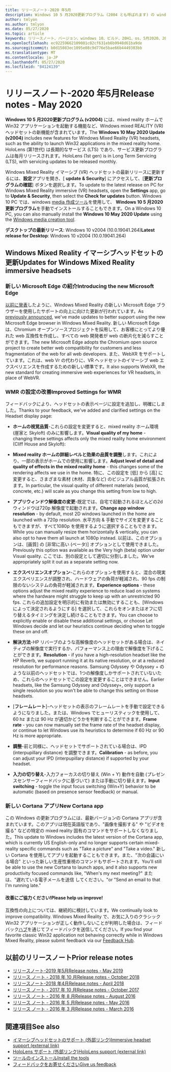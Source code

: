 ```yaml
---
title: リリースノート-2020 年5月
description: Windows 10 5 月2020更新プログラム (2004 とも呼ばれます) の windows Mixed Reality リリースノート。
author: tmlyon
ms.author: tmlyon
ms.date: 05/27/2020
ms.topic: article
keywords: リリースノート、バージョン、windows 10、ビルド、20H1、os、5月2020、2004
ms.openlocfilehash: ec92259662109001c02cf631eb6b9948d61ba9de
ms.sourcegitcommit: b0d15083ec1095e08c9d776e5bae66b4449383bb
ms.translationtype: MT
ms.contentlocale: ja-JP
ms.lasthandoff: 05/27/2020
ms.locfileid: "84124139"
---
```

# <a name="release-notes---may-2020"></a><span data-ttu-id="ad416-104">リリースノート-2020 年5月</span><span class="sxs-lookup"><span data-stu-id="ad416-104">Release notes - May 2020</span></span>

<span data-ttu-id="ad416-105">**Windows 10 5 月2020更新プログラム (v2004)** には、mixed reality ホームで Win32 アプリケーションを起動する機能など、Windows mixed REALITY (VR) ヘッドセットの新機能が含まれています。</span><span class="sxs-lookup"><span data-stu-id="ad416-105">The **Windows 10 May 2020 Update (v2004)** includes new features for Windows Mixed Reality (VR) headsets, such as the ability to launch Win32 applications in the mixed reality home.</span></span> <span data-ttu-id="ad416-106">HoloLens (第1世代) は長期的なサービス (LTS) であり、サービス更新プログラムは毎月リリースされます。</span><span class="sxs-lookup"><span data-stu-id="ad416-106">HoloLens (1st gen) is in Long Term Servicing (LTS), with servicing updates to be released monthly.</span></span>

<span data-ttu-id="ad416-107">Windows Mixed Reality イマーシブ (VR) ヘッドセットの最新リリースに更新するには、**設定**アプリを開き、[ **update & Security**] にアクセスして、[**更新プログラムの確認**] ボタンを選択します。</span><span class="sxs-lookup"><span data-stu-id="ad416-107">To update to the latest release on PC for Windows Mixed Reality immersive (VR) headsets, open the **Settings** app, go to **Update & Security**, then select the **Check for updates** button.</span></span> <span data-ttu-id="ad416-108">Windows 10 PC では、windows [media 作成ツール](https://www.microsoft.com/software-download/windows10)を使用して、 **Windows 10 5 月2020更新プログラム**を手動でインストールすることもできます。</span><span class="sxs-lookup"><span data-stu-id="ad416-108">On a Windows 10 PC, you can also manually install the **Windows 10 May 2020 Update** using the [Windows media creation tool](https://www.microsoft.com/software-download/windows10).</span></span>

<span data-ttu-id="ad416-109">**デスクトップの最新リリース**: Windows 10 v2004 (10.0.19041.264)</span><span class="sxs-lookup"><span data-stu-id="ad416-109">**Latest release for Desktop**: Windows 10 v2004 (10.0.19041.264)</span></span>

## <a name="updates-for-windows-mixed-reality-immersive-headsets"></a><span data-ttu-id="ad416-110">Windows Mixed Reality イマーシブヘッドセットの更新</span><span class="sxs-lookup"><span data-stu-id="ad416-110">Updates for Windows Mixed Reality immersive headsets</span></span>

### <a name="introducing-the-new-microsoft-edge"></a><span data-ttu-id="ad416-111">新しい Microsoft Edge の紹介</span><span class="sxs-lookup"><span data-stu-id="ad416-111">Introducing the new Microsoft Edge</span></span>
<span data-ttu-id="ad416-112">[以前に発表](https://docs.microsoft.com/windows/mixed-reality/new-microsoft-edge)したように、Windows Mixed Reality の新しい Microsoft Edge ブラウザーを使用したサポートの向上に向けた更新が行われています。</span><span class="sxs-lookup"><span data-stu-id="ad416-112">As [previously announced](https://docs.microsoft.com/windows/mixed-reality/new-microsoft-edge), we've made updates to better support using the new Microsoft Edge browser in Windows Mixed Reality.</span></span> <span data-ttu-id="ad416-113">新しい Microsoft Edge は、Chromium オープンソースプロジェクトを採用して、お客様にとってより優れた web 互換性を作成し、すべての web 開発者が web の断片化を減らすことができます。</span><span class="sxs-lookup"><span data-stu-id="ad416-113">The new Microsoft Edge adopts the Chromium open source project to create better web compatibility for customers and less fragmentation of the web for all web developers.</span></span> <span data-ttu-id="ad416-114">また、WebXR をサポートしています。これは、web Vr の代わりに、VR ヘッドセットのイマーシブ web エクスペリエンスを作成するための新しい標準です。</span><span class="sxs-lookup"><span data-stu-id="ad416-114">It also supports WebXR, the new standard for creating immersive web experiences for VR headsets, in place of WebVR.</span></span>

### <a name="improved-settings-for-wmr"></a><span data-ttu-id="ad416-115">WMR の設定の改善</span><span class="sxs-lookup"><span data-stu-id="ad416-115">Improved Settings for WMR</span></span>
<span data-ttu-id="ad416-116">フィードバックにより、ヘッドセットの表示ページに設定を追加し、明確にしました。</span><span class="sxs-lookup"><span data-stu-id="ad416-116">Thanks to your feedback, we've added and clarified settings on the Headset display page:</span></span>

* <span data-ttu-id="ad416-117">**ホームの視覚品質**-これらの設定を変更すると、mixed reality ホーム環境 (崖家と Skyloft) のみに影響します。</span><span class="sxs-lookup"><span data-stu-id="ad416-117">**Visual quality of my home** - changing these settings affects only the mixed reality home environment (Cliff House and Skyloft):</span></span>

* <span data-ttu-id="ad416-118">**Mixed reality ホームの詳細レベルと効果の品質を調整**します。これにより、一部の表示がホームでの使用に影響します。</span><span class="sxs-lookup"><span data-stu-id="ad416-118">**Adjust level of detail and quality of effects in the mixed reality home** - this changes some of the rendering affects we use in the home.</span></span> <span data-ttu-id="ad416-119">特に、この設定を [低] から [高] に変更すると、さまざまな素材 (木材、具象など) のビジュアル品質が拡張されます。</span><span class="sxs-lookup"><span data-stu-id="ad416-119">In particular, the visual quality of different materials (wood, concrete, etc.) will scale as you change this setting from low to high.</span></span>

* <span data-ttu-id="ad416-120">**アプリウィンドウ解像度の変更**-既定では、自宅で起動されるほとんどの2d ウィンドウは720p 解像度で起動されます。</span><span class="sxs-lookup"><span data-stu-id="ad416-120">**Change app window resolution** - by default, most 2D windows launched in the home are launched with a 720p resolution.</span></span> <span data-ttu-id="ad416-121">水平方向 & 手動でサイズを変更することもできますが、すべて1080p を使用するように選択することもできます。</span><span class="sxs-lookup"><span data-stu-id="ad416-121">While you can manually resize them horizontally & vertically, you can also opt to have them all launch at 1080p instead.</span></span> <span data-ttu-id="ad416-122">以前は、このオプションは、[画質] の [非常に高い (ベータ)] オプションとして使用できました。</span><span class="sxs-lookup"><span data-stu-id="ad416-122">Previously this option was available as the Very high (beta) option under Visual quality.</span></span> <span data-ttu-id="ad416-123">ここでは、別の設定として適切に分割しました。</span><span class="sxs-lookup"><span data-stu-id="ad416-123">We've appropriately split it out as a separate setting now.</span></span>

* <span data-ttu-id="ad416-124">**エクスペリエンスオプション**-これらのオプションを使用すると、混合の現実エクスペリエンスが調整され、ハードウェアの負荷が軽減され、90 fps の制限のないシステムの負荷が軽減されます。</span><span class="sxs-lookup"><span data-stu-id="ad416-124">**Experience options** - these options adjust the mixed reality experience to reduce load on systems where the hardware might struggle to keep up with an unrestricted 90 fps.</span></span> <span data-ttu-id="ad416-125">これらの追加設定を明示的に有効または無効にすることも、[Windows によって決定されるようにする] を選択して、これらをオンまたはオフに切り替えるタイミングを決定し続けることもできます。</span><span class="sxs-lookup"><span data-stu-id="ad416-125">You can choose to explicitly enable or disable these additional settings, or choose Let Windows decide and let our heuristics continue deciding when to toggle these on and off.</span></span>

* <span data-ttu-id="ad416-126">**解決方法**-HP リバーブのような高解像度のヘッドセットがある場合は、ネイティブの解像度で実行するか、パフォーマンス上の理由で解像度を下げることができます。</span><span class="sxs-lookup"><span data-stu-id="ad416-126">**Resolution** - if you have a high-resolution headset like the HP Reverb, we support running it at its native resolution, or at a reduced resolution for performance reasons.</span></span> <span data-ttu-id="ad416-127">Samsung Odyssey や Odyssey + のような以前のヘッドセットでは、1つの解像度しかサポートされていないため、これらのヘッドセットでこの設定を変更することはできません。</span><span class="sxs-lookup"><span data-stu-id="ad416-127">Earlier headsets, like the Samsung Odyssey and Odyssey+, only support a single resolution so you won't be able to change this setting on those headsets.</span></span>

* <span data-ttu-id="ad416-128">[**フレームレート**]-ヘッドセットの表示のフレームレートを手動で設定できるようになりました。または、Windows でヒューリスティックを使用して、60 hz または 90 Hz が適切かどうかを判断することができます。</span><span class="sxs-lookup"><span data-stu-id="ad416-128">**Frame rate** - you can now manually set the frame rate of the headset display, or continue to let Windows use its heuristics to determine if 60 Hz or 90 Hz is more appropriate.</span></span>

* <span data-ttu-id="ad416-129">**調整**-前と同様に、ヘッドセットでサポートされている場合は、IPD (interpupillary distance) を調整できます。</span><span class="sxs-lookup"><span data-stu-id="ad416-129">**Calibration** - as before, you can adjust your IPD (interpupillary distance) if supported by your headset.</span></span>

* <span data-ttu-id="ad416-130">**入力の切り替え**-入力フォーカスの切り替え (Win + Y) 動作を自動 (プレゼンスセンサーフィードバックに基づいて) または手動に切り替えます。</span><span class="sxs-lookup"><span data-stu-id="ad416-130">**Input switching** - toggle the input focus switching (Win+Y) behavior to be automatic (based on presence sensor feedback) or manual.</span></span>

### <a name="new-cortana-app"></a><span data-ttu-id="ad416-131">新しい Cortana アプリ</span><span class="sxs-lookup"><span data-stu-id="ad416-131">New Cortana app</span></span>
<span data-ttu-id="ad416-132">この Windows の更新プログラムには、最新バージョンの Cortana アプリが含まれています。このアプリは現在英語版であり、"画像を撮影する" や "ビデオを撮る" などの特定の mixed reality 固有のコマンドをサポートしなくなりました。</span><span class="sxs-lookup"><span data-stu-id="ad416-132">This update to Windows includes the latest version of the Cortana app, which is currently US English-only and no longer supports certain mixed-reality specific commands such as "Take a picture" and "Take a video."</span></span> <span data-ttu-id="ad416-133">新しい Cortana を使用してアプリを起動することもできます。また、"次の会議にいる場合" といった新しい生産性重視のコマンドもサポートされます。</span><span class="sxs-lookup"><span data-stu-id="ad416-133">You'll still be able to use the new Cortana to launch apps, and it also supports new productivity focused commands like, "When's my next meeting?"</span></span> <span data-ttu-id="ad416-134">または、"遅れている電子メールを送信 <name> してください。"</span><span class="sxs-lookup"><span data-stu-id="ad416-134">or "Send an email to <name> that I'm running late."</span></span>

#### <a name="please-help-us-improve"></a><span data-ttu-id="ad416-135">改善にご協力ください!</span><span class="sxs-lookup"><span data-stu-id="ad416-135">Please help us improve!</span></span>
<span data-ttu-id="ad416-136">互換性の向上については、継続的に検討しています。</span><span class="sxs-lookup"><span data-stu-id="ad416-136">We continually look to improve compatibility.</span></span>  <span data-ttu-id="ad416-137">Windows Mixed Reality で、お気に入りのクラシック Win32 アプリケーションが正しく動作しないことが判明した場合は、フィードバック[ハブ](https://support.microsoft.com//help/4021566/windows-10-send-feedback-to-microsoft-with-feedback-hub)を通じてフィードバックを送信してください。</span><span class="sxs-lookup"><span data-stu-id="ad416-137">If you find your favorite classic Win32 application not behaving correctly while in Windows Mixed Reality, please submit feedback via our [Feedback Hub](https://support.microsoft.com//help/4021566/windows-10-send-feedback-to-microsoft-with-feedback-hub).</span></span>

## <a name="prior-release-notes"></a><span data-ttu-id="ad416-138">以前のリリースノート</span><span class="sxs-lookup"><span data-stu-id="ad416-138">Prior release notes</span></span>

* [<span data-ttu-id="ad416-139">リリースノート-2019 年5月</span><span class="sxs-lookup"><span data-stu-id="ad416-139">Release notes - May 2019</span></span>](release-notes-may-2019.md)
* [<span data-ttu-id="ad416-140">リリース ノート - 2018 年 10 月</span><span class="sxs-lookup"><span data-stu-id="ad416-140">Release notes - October 2018</span></span>](release-notes-october-2018.md)
* [<span data-ttu-id="ad416-141">リリースノート-2018 年4月</span><span class="sxs-lookup"><span data-stu-id="ad416-141">Release notes - April 2018</span></span>](release-notes-april-2018.md)
* [<span data-ttu-id="ad416-142">リリース ノート - 2017 年 10 月</span><span class="sxs-lookup"><span data-stu-id="ad416-142">Release notes - October 2017</span></span>](release-notes-october-2017.md)
* [<span data-ttu-id="ad416-143">リリース ノート - 2016 年 8 月</span><span class="sxs-lookup"><span data-stu-id="ad416-143">Release notes - August 2016</span></span>](release-notes-august-2016.md)
* [<span data-ttu-id="ad416-144">リリース ノート - 2016 年 5 月</span><span class="sxs-lookup"><span data-stu-id="ad416-144">Release notes - May 2016</span></span>](release-notes-may-2016.md)
* [<span data-ttu-id="ad416-145">リリース ノート - 2016 年 3 月</span><span class="sxs-lookup"><span data-stu-id="ad416-145">Release notes - March 2016</span></span>](release-notes-march-2016.md)

## <a name="see-also"></a><span data-ttu-id="ad416-146">関連項目</span><span class="sxs-lookup"><span data-stu-id="ad416-146">See also</span></span>
* [<span data-ttu-id="ad416-147">イマーシブヘッドセットのサポート (外部リンク)</span><span class="sxs-lookup"><span data-stu-id="ad416-147">Immersive headset support (external link)</span></span>](https://docs.microsoft.com/windows/mixed-reality/enthusiast-guide/troubleshooting-windows-mixed-reality)
* [<span data-ttu-id="ad416-148">HoloLens サポート (外部リンク)</span><span class="sxs-lookup"><span data-stu-id="ad416-148">HoloLens support (external link)</span></span>](https://support.microsoft.com/products/hololens)
* [<span data-ttu-id="ad416-149">ツールのインストール</span><span class="sxs-lookup"><span data-stu-id="ad416-149">Install the tools</span></span>](install-the-tools.md)
* [<span data-ttu-id="ad416-150">フィードバックをお寄せください</span><span class="sxs-lookup"><span data-stu-id="ad416-150">Give us feedback</span></span>](give-us-feedback.md)
